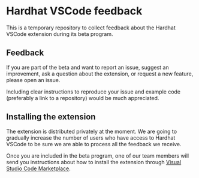 # Hardhat VSCode feedback

This is a temporary repository to collect feedback about the Hardhat VSCode extension during its beta program.

## Feedback

If you are part of the beta and want to report an issue, suggest an improvement, ask a question about the extension, or request a new feature, please open an issue. 

Including clear instructions to reproduce your issue and example code (preferably a link to a repository) would be much appreciated.

## Installing the extension

The extension is distributed privately at the moment. We are going to gradually increase the number of users who have access to Hardhat VSCode to be sure we are able to process all the feedback we receive.

Once you are included in the beta program, one of our team members will send you instructions about how to install the extension through [Visual Studio Code Marketplace](https://marketplace.visualstudio.com/).
